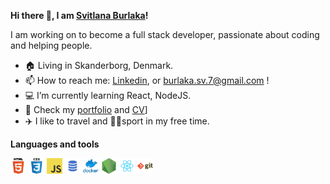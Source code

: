  **Hi there 👋, I am [Svitlana Burlaka](https://github.com/SvitlanaBurlaka)!**
 
 
 I am working on to become a full stack developer, passionate about coding and helping people.

-  🏠 Living in Skanderborg, Denmark.
-  📫 How to reach me: [Linkedin](https://www.linkedin.com/in/svitlana-burlaka-ab6304238/), or burlaka.sv.7@gmail.com !
-  💻 I’m currently learning React, NodeJS.
-  📃 Check my [portfolio](https://svitlanaburlaka.github.io/svitlana-burlaka-portfolio) and [CV]([https://github.com/SvitlanaBurlaka/CV/blob/main/Svitlana-CV.pdf)]
-  ✈️ I like to travel and 🤾‍♀️sport in my free time.



**Languages and tools**

<code><img height="25" src="https://raw.githubusercontent.com/github/explore/80688e429a7d4ef2fca1e82350fe8e3517d3494d/topics/html/html.png"></code>
<code><img height="25" src="https://raw.githubusercontent.com/github/explore/80688e429a7d4ef2fca1e82350fe8e3517d3494d/topics/css/css.png"></code>
<code><img height="25" src="https://raw.githubusercontent.com/github/explore/80688e429a7d4ef2fca1e82350fe8e3517d3494d/topics/javascript/javascript.png"></code>
<code><img height="25" src="https://raw.githubusercontent.com/github/explore/80688e429a7d4ef2fca1e82350fe8e3517d3494d/topics/sql/sql.png"></code>
<code><img height="25" src="https://raw.githubusercontent.com/github/explore/80688e429a7d4ef2fca1e82350fe8e3517d3494d/topics/docker/docker.png"></code>
<code><img height="25" src="https://raw.githubusercontent.com/github/explore/80688e429a7d4ef2fca1e82350fe8e3517d3494d/topics/nodejs/nodejs.png"></code>
<code><img height="25" src="https://raw.githubusercontent.com/github/explore/80688e429a7d4ef2fca1e82350fe8e3517d3494d/topics/react/react.png"></code>
<code><img height="25" src="https://raw.githubusercontent.com/github/explore/80688e429a7d4ef2fca1e82350fe8e3517d3494d/topics/git/git.png"></code>




